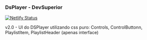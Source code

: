 ### DsPlayer - DevSuperior

[![Netlify Status](https://api.netlify.com/api/v1/badges/a15c9bb0-884f-4613-8ec0-8c72d499363f/deploy-status)](https://app.netlify.com/sites/ds-player/deploys)

v2.0 - UI do DSPlayer utilizando css puro: Controls, ControlButtonn, PlaylistItem, PlaylistHeader (apenas interface)

